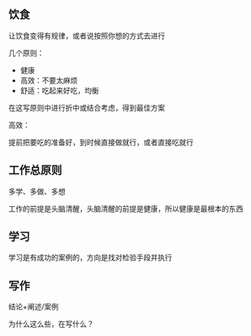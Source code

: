 ## 饮食

让饮食变得有规律，或者说按照你想的方式去进行

几个原则：

- 健康
- 高效：不要太麻烦
- 舒适：吃起来好吃，均衡

在这写原则中进行折中或结合考虑，得到最佳方案

高效：

提前把要吃的准备好，到时候直接做就行，或者直接吃就行



## 工作总原则

多学、多做、多想

工作的前提是头脑清醒，头脑清醒的前提是健康，所以健康是最根本的东西


## 学习

学习是有成功的案例的，方向是找对检验手段并执行


## 写作

结论+阐述/案例

为什么这么些，在写什么？
